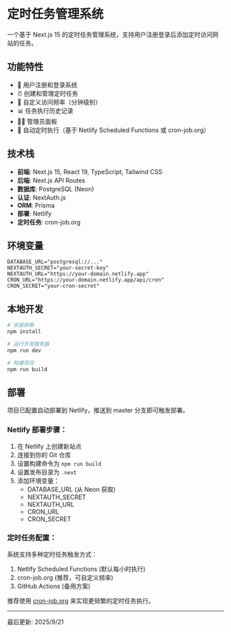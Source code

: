 # 定时任务管理系统

一个基于 Next.js 15 的定时任务管理系统，支持用户注册登录后添加定时访问网站的任务。

## 功能特性

- 🔐 用户注册和登录系统
- ⏰ 创建和管理定时任务
- 🎯 自定义访问频率（分钟级别）
- 📊 任务执行历史记录
- 👨‍💼 管理员面板
- 🔄 自动定时执行（基于 Netlify Scheduled Functions 或 cron-job.org）

## 技术栈

- **前端**: Next.js 15, React 19, TypeScript, Tailwind CSS
- **后端**: Next.js API Routes
- **数据库**: PostgreSQL (Neon)
- **认证**: NextAuth.js
- **ORM**: Prisma
- **部署**: Netlify
- **定时任务**: cron-job.org

## 环境变量

```env
DATABASE_URL="postgresql://..."
NEXTAUTH_SECRET="your-secret-key"
NEXTAUTH_URL="https://your-domain.netlify.app"
CRON_URL="https://your-domain.netlify.app/api/cron"
CRON_SECRET="your-cron-secret"
```

## 本地开发

```bash
# 安装依赖
npm install

# 运行开发服务器
npm run dev

# 构建项目
npm run build
```

## 部署

项目已配置自动部署到 Netlify，推送到 master 分支即可触发部署。

### Netlify 部署步骤：

1. 在 Netlify 上创建新站点
2. 连接到你的 Git 仓库
3. 设置构建命令为 `npm run build`
4. 设置发布目录为 `.next`
5. 添加环境变量：
   - DATABASE_URL (从 Neon 获取)
   - NEXTAUTH_SECRET
   - NEXTAUTH_URL
   - CRON_URL
   - CRON_SECRET

### 定时任务配置：

系统支持多种定时任务触发方式：
1. Netlify Scheduled Functions (默认每小时执行)
2. cron-job.org (推荐，可自定义频率)
3. GitHub Actions (备用方案)

推荐使用 [cron-job.org](https://cron-job.org/) 来实现更频繁的定时任务执行。

---

最后更新: 2025/9/21